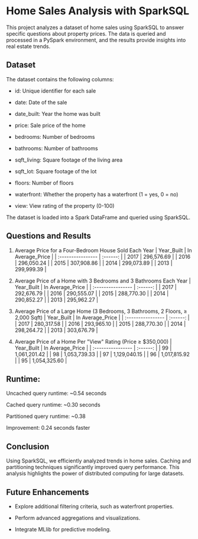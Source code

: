 # Home Sales Analysis with SparkSQL
This project analyzes a dataset of home sales using SparkSQL to answer specific questions about property prices. The data is queried and processed in a PySpark environment, and the results provide insights into real estate trends.

## Dataset
The dataset contains the following columns:

- id: Unique identifier for each sale

- date: Date of the sale

- date_built: Year the home was built

- price: Sale price of the home

- bedrooms: Number of bedrooms

- bathrooms: Number of bathrooms

- sqft_living: Square footage of the living area

- sqft_lot: Square footage of the lot

- floors: Number of floors

- waterfront: Whether the property has a waterfront (1 = yes, 0 = no)

- view: View rating of the property (0-100)

The dataset is loaded into a Spark DataFrame and queried using SparkSQL.

## Questions and Results
1. Average Price for a Four-Bedroom House Sold Each Year
| Year_Built              | In Average_Price |
| :---------------- | :------: |
| 2017 | 296,576.69 |
| 2016 | 296,050.24 |
| 2015 | 307,908.86 |
| 2014 | 299,073.89 |
| 2013 | 299,999.39 |

2. Average Price of a Home with 3 Bedrooms and 3 Bathrooms Each Year
| Year_Built              | In Average_Price |
| :---------------- | :------: |
| 2017 | 292,676.79 |
| 2016 | 290,555.07 |
| 2015 | 288,770.30 |
| 2014 | 290,852.27 |
| 2013 | 295,962.27 |

3. Average Price of a Large Home (3 Bedrooms, 3 Bathrooms, 2 Floors, ≥ 2,000 Sqft)
| Year_Built              | In Average_Price |
| :---------------- | :------: |
| 2017 | 280,317.58 |
| 2016 | 293,965.10 |
| 2015 | 288,770.30 |
| 2014 | 298,264.72 |
| 2013 | 303,676.79 |

4. Average Price of a Home Per "View" Rating (Price ≥ $350,000)
| Year_Built              | In Average_Price |
| :---------------- | :------: |
| 99 | 1,061,201.42 |
| 98 | 1,053,739.33 |
| 97 | 1,129,040.15 |
| 96 | 1,017,815.92 |
| 95 | 1,054,325.60 |

## Runtime:

Uncached query runtime: ~0.54 seconds

Cached query runtime: ~0.30 seconds

Partitioned query runtime: ~0.38

Improvement: 0.24 seconds faster

## Conclusion

Using SparkSQL, we efficiently analyzed trends in home sales. Caching and partitioning techniques significantly improved query performance. This analysis highlights the power of distributed computing for large datasets.

## Future Enhancements

- Explore additional filtering criteria, such as waterfront properties.

- Perform advanced aggregations and visualizations.

- Integrate MLlib for predictive modeling.
